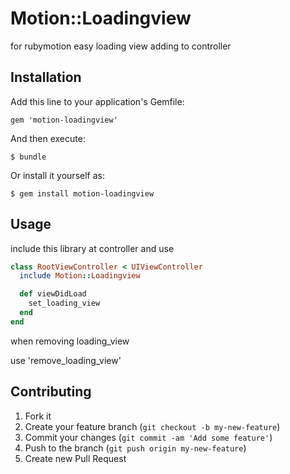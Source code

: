 # Motion::Loadingview

for rubymotion
easy loading view adding to controller

## Installation

Add this line to your application's Gemfile:

    gem 'motion-loadingview'

And then execute:

    $ bundle

Or install it yourself as:

    $ gem install motion-loadingview

## Usage
include this library at controller and use

```ruby:root_view_controller.rb
class RootViewController < UIViewController
  include Motion::Loadingview

  def viewDidLoad
    set_loading_view
  end
end
```
when removing loading_view

use 'remove_loading_view'

## Contributing

1. Fork it
2. Create your feature branch (`git checkout -b my-new-feature`)
3. Commit your changes (`git commit -am 'Add some feature'`)
4. Push to the branch (`git push origin my-new-feature`)
5. Create new Pull Request
